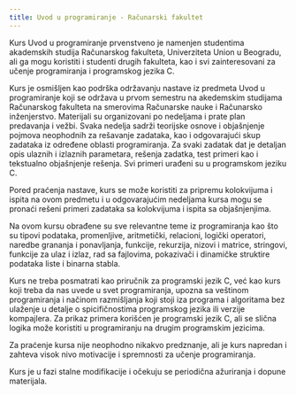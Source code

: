 ```yaml
---
title: Uvod u programiranje - Računarski fakultet
---
```


Kurs Uvod u programiranje prvenstveno je namenjen studentima akademskih studija Računarskog fakulteta, Univerziteta Union u Beogradu, ali ga mogu koristiti i studenti drugih fakulteta, kao i svi zainteresovani za učenje programiranja i programskog jezika C. 

Kurs je osmišljen kao podrška održavanju nastave iz predmeta Uvod u programiranje koji se održava u prvom semestru na akedemskim studijama Računarskog fakulteta na smerovima Računarske nauke i Računarsko inženjerstvo. Materijali su organizovani po nedeljama i prate plan predavanja i vežbi. Svaka nedelja sadrži teorijske osnove i objašnjenje pojmova neophodnih za rešavanje zadataka, kao i odgovarajući skup zadataka iz određene oblasti programiranja. Za svaki zadatak dat je detaljan opis ulaznih i izlaznih parametara, rešenja zadatka, test primeri kao i tekstualno objašnjenje rešenja. Svi primeri urađeni su u programskom jeziku C. 

Pored praćenja nastave, kurs se može koristiti za pripremu kolokvijuma i ispita na ovom predmetu i u odgovarajućim nedeljama kursa mogu se pronaći rešeni primeri zadataka sa kolokvijuma i ispita sa objašnjenjima.    

Na ovom kursu obrađene su sve relevantne teme iz programiranja kao što su tipovi podataka, promenljive, aritmetički, relacioni, logički  operatori, naredbe grananja i ponavljanja, funkcije, rekurzija, nizovi i matrice, stringovi, funkcije za ulaz i izlaz, rad sa fajlovima, pokazivači i dinamičke struktire podataka liste i binarna stabla. 

Kurs ne treba posmatrati kao priručnik za programski jezik C, već kao kurs koji treba da nas uvede u svet programiranja, upozna sa veštinom programiranja i načinom razmišljanja koji stoji iza programa i algoritama bez ulaženje u detalje o spicifičnostima programskog jezika ili verzije kompajlera. Za prikaz primera korišćen je programski jezik C, ali se slična logika može koristiti u programiranju na drugim programskim jezicima.  

Za praćenje kursa nije neophodno nikakvo predznanje, ali je kurs napredan i zahteva visok nivo motivacije i spremnosti za učenje programiranja. 

Kurs je u fazi stalne modifikacije i očekuju se periodična ažuriranja i dopune materijala. 


